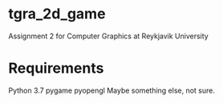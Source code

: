 # tgra_2d_game
Assignment 2 for Computer Graphics at Reykjavik University

# Requirements
Python 3.7
pygame
pyopengl
Maybe something else, not sure.
